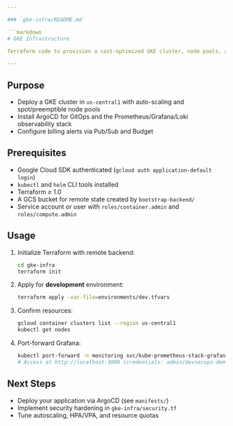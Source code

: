 ```yaml
---

### `gke-infra/README.md`

```markdown
# GKE Infrastructure

Terraform code to provision a cost-optimized GKE cluster, node pools, and core add-ons (ArgoCD, observability stack).

---
```


## Purpose
- Deploy a GKE cluster in `us-central1` with auto-scaling and spot/preemptible node pools  
- Install ArgoCD for GitOps and the Prometheus/Grafana/Loki observability stack  
- Configure billing alerts via Pub/Sub and Budget

## Prerequisites
- Google Cloud SDK authenticated (`gcloud auth application-default login`)  
- `kubectl` and `helm` CLI tools installed  
- Terraform ≥ 1.0  
- A GCS bucket for remote state created by `bootstrap-backend/`  
- Service account or user with `roles/container.admin` and `roles/compute.admin`

## Usage
1. Initialize Terraform with remote backend:
    ```bash
    cd gke-infra
    terraform init
    ```
2. Apply for **development** environment:
    ```bash
    terraform apply -var-file=environments/dev.tfvars
    ```
3. Confirm resources:
    ```bash
    gcloud container clusters list --region us-central1
    kubectl get nodes
    ```
4. Port-forward Grafana:
    ```bash
    kubectl port-forward -n monitoring svc/kube-prometheus-stack-grafana 3000:80
    # Access at http://localhost:3000 (credentials: admin/devsecops-demo)
    ```

## Next Steps
- Deploy your application via ArgoCD (see `manifests/`)  
- Implement security hardening in `gke-infra/security.tf`  
- Tune autoscaling, HPA/VPA, and resource quotas